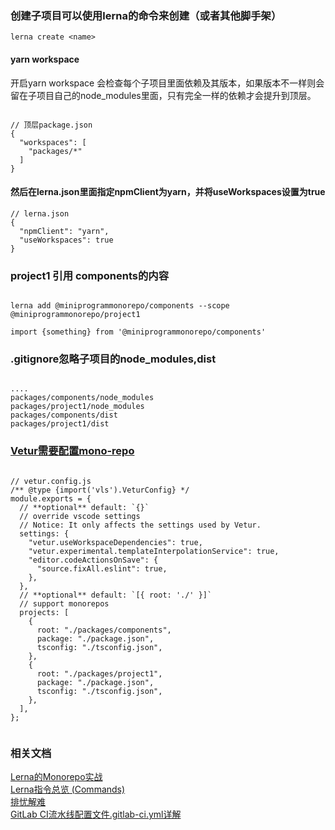 
### 创建子项目可以使用lerna的命令来创建（或者其他脚手架）
```
lerna create <name>

```

#### yarn workspace
开启yarn workspace 会检查每个子项目里面依赖及其版本，如果版本不一样则会留在子项目自己的node_modules里面，只有完全一样的依赖才会提升到顶层。

```

// 顶层package.json
{
  "workspaces": [
    "packages/*"
  ]
}

```

#### 然后在lerna.json里面指定npmClient为yarn，并将useWorkspaces设置为true
```
// lerna.json
{
  "npmClient": "yarn",
  "useWorkspaces": true
}
```

### project1 引用 components的内容

```

lerna add @miniprogrammonorepo/components --scope @miniprogrammonorepo/project1

import {something} from '@miniprogrammonorepo/components'

```

### .gitignore忽略子项目的node_modules,dist

```

....
packages/components/node_modules
packages/project1/node_modules
packages/components/dist
packages/project1/dist

```


### [Vetur需要配置mono-repo](https://vuejs.github.io/vetur/guide/setup.html#advanced)

```

// vetur.config.js
/** @type {import('vls').VeturConfig} */
module.exports = {
  // **optional** default: `{}`
  // override vscode settings
  // Notice: It only affects the settings used by Vetur.
  settings: {
    "vetur.useWorkspaceDependencies": true,
    "vetur.experimental.templateInterpolationService": true,
    "editor.codeActionsOnSave": {
      "source.fixAll.eslint": true,
    },
  },
  // **optional** default: `[{ root: './' }]`
  // support monorepos
  projects: [
    {
      root: "./packages/components",
      package: "./package.json",
      tsconfig: "./tsconfig.json",
    },
    {
      root: "./packages/project1",
      package: "./package.json",
      tsconfig: "./tsconfig.json",
    },
  ],
};


```


### 相关文档

[Lerna的Monorepo实战](https://juejin.cn/post/6866748110644822023#heading-14)  
[Lerna指令总览 (Commands)](http://www.febeacon.com/lerna-docs-zh-cn/routes/commands/)  
[排忧解难](http://www.febeacon.com/lerna-docs-zh-cn/routes/basic/troubleshooting.html)  
[GitLab CI流水线配置文件.gitlab-ci.yml详解](https://meigit.readthedocs.io/en/latest/gitlab_ci_.gitlab-ci.yml_detail.html)